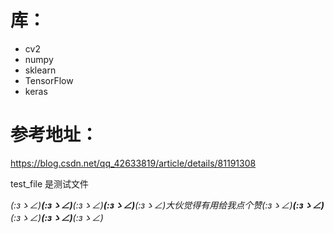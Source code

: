 # 库：

- cv2
- numpy
- sklearn
- TensorFlow
- keras 

# 参考地址：
https://blog.csdn.net/qq_42633819/article/details/81191308


test_file 是测试文件

_(:зゝ∠)__(:зゝ∠)__(:зゝ∠)__(:зゝ∠)__(:зゝ∠)_大伙觉得有用给我点个赞_(:зゝ∠)__(:зゝ∠)__(:зゝ∠)__(:зゝ∠)__(:зゝ∠)_
